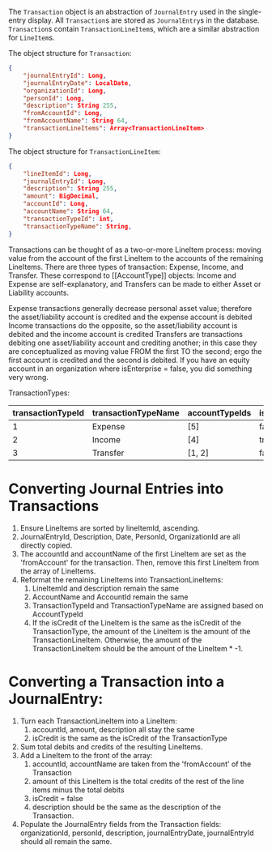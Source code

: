 The `Transaction` object is an abstraction of `JournalEntry` used in the single-entry display. All `Transaction`s are stored as `JournalEntry`s in the database. 
`Transaction`s contain `TransactionLineItem`s, which are a similar abstraction for `LineItem`s.

The object structure for `Transaction`:
```json
{
	"journalEntryId": Long,
	"journalEntryDate": LocalDate,
	"organizationId": Long,
	"personId": Long,
	"description": String 255,
	"fromAccountId": Long,
	"fromAccountName": String 64,
	"transactionLineItems": Array<TransactionLineItem> 
}
```
The object structure for `TransactionLineItem`:
```json
{
	"lineItemId": Long,
	"journalEntryId": Long,
	"description": String 255,
	"amount": BigDecimal,
	"accountId": Long,
	"accountName": String 64,
	"transactionTypeId": int,
	"transactionTypeName": String,
}
```

Transactions can be thought of as a two-or-more LineItem process: moving value from the account of the first LineItem to the accounts of the remaining LineItems. There are three types of transaction: Expense, Income, and Transfer. These correspond to [[AccountType]] objects: Income and Expense are self-explanatory, and Transfers can be made to either Asset or Liability accounts.

Expense transactions generally decrease personal asset value; therefore the asset/liability account is credited and the expense account is debited
Income transactions do the opposite, so the asset/liability account is debited and the income account is credited
Transfers are transactions debiting one asset/liability account and crediting another; in this case they are conceptualized as moving value FROM the first TO the second; ergo the first account is credited and the second is debited.
If you have an equity account in an organization where isEnterprise = false, you did something very wrong.

TransactionTypes:

| transactionTypeId | transactionTypeName | accountTypeIds | isCredit |
| ---- | ---- | ---- | ---- |
| 1 | Expense | [5] | false |
| 2 | Income | [4] | true |
| 3 | Transfer | [1, 2] | false |

# Converting Journal Entries into Transactions
1. Ensure LineItems are sorted by lineItemId, ascending.
2. JournalEntryId, Description, Date, PersonId, OrganizationId are all directly copied.
3. The accountId and accountName of the first LineItem are set as the 'fromAccount' for the transaction. Then, remove this first LineItem from the array of LineItems.
4. Reformat the remaining LineItems into TransactionLineItems:
	1. LineItemId and description remain the same
	2. AccountName and AccountId remain the same
	3. TransactionTypeId and TransactionTypeName are assigned based on AccountTypeId
	4. If the isCredit of the LineItem is the same as the isCredit of the TransactionType, the amount of the LineItem is the amount of the TransactionLineItem. Otherwise, the amount of the TransactionLineItem should be the amount of the LineItem \* -1.
# Converting a Transaction into a JournalEntry:
1. Turn each TransactionLineItem into a LineItem:
	1. accountId, amount, description all stay the same
	2. isCredit is the same as the isCredit of the TransactionType
2. Sum total debits and credits of the resulting LineItems.
3. Add a LineItem to the front of the array: 
	1. accountId, accountName are taken from the 'fromAccount'  of the Transaction
	2. amount of this LineItem is the total credits of the rest of the line items minus the total debits
	3. isCredit = false
	4. description should be the same as the description of the Transaction.
4. Populate the JournalEntry fields from the Transaction fields: organizationId, personId, description, journalEntryDate, journalEntryId should all remain the same.